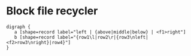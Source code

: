 # Block file recycler


```graphviz
digraph {
   a [shape=record label="left | {above|middle|below} | <f1>right"]
   b [shape=record label="{row1\l|row2\r|{row3\nleft|<f2>row3\nright}|row4}"]
}
```
